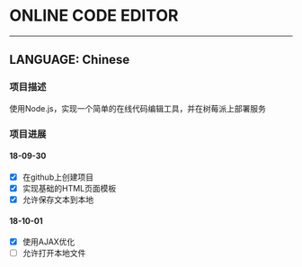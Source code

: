 ﻿# ONLINE CODE EDITOR

---

## LANGUAGE: Chinese
### 项目描述
使用Node.js，实现一个简单的在线代码编辑工具，并在树莓派上部署服务
### 项目进展
#### 18-09-30
- [x] 在github上创建项目
- [x] 实现基础的HTML页面模板
- [x] 允许保存文本到本地
#### 18-10-01
- [x] 使用AJAX优化
- [ ] 允许打开本地文件
